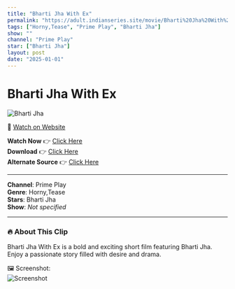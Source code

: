 ```yaml
---
title: "Bharti Jha With Ex"
permalink: "https://adult.indianseries.site/movie/Bharti%20Jha%20With%20Ex"
tags: ["Horny,Tease", "Prime Play", "Bharti Jha"]
show: ""
channel: "Prime Play"
star: ["Bharti Jha"]
layout: post
date: "2025-01-01"
---
```


# Bharti Jha With Ex

![Bharti Jha](https://shorts.desisins.com/wp-content/uploads/2024/06/Bharti-_Jha-Tease-DesiSins.com_.jpg)

🔗 [Watch on Website](https://adult.indianseries.site/movie/Bharti%20Jha%20With%20Ex)

**Watch Now** 👉 [Click Here](https://adult.indianseries.site/movie/Bharti%20Jha%20With%20Ex)  
**Download** 👉 [Click Here](https://adult.indianseries.site/movie/Bharti%20Jha%20With%20Ex)  
**Alternate Source** 👉 [Click Here](https://adult.indianseries.site/movie/Bharti%20Jha%20With%20Ex)

---

**Channel**: Prime Play  
**Genre**: Horny,Tease  
**Stars**: Bharti Jha  
**Show**: *Not specified*

---

### 🔥 About This Clip

Bharti Jha With Ex is a bold and exciting short film featuring Bharti Jha. Enjoy a passionate story filled with desire and drama.
 
🖼️ Screenshot:  
![Screenshot](https://shorts.desisins.com/wp-content/uploads/2024/06/Bharti-_Jha-Tease-DesiSins.com_.jpg)

